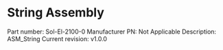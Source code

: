 # String Assembly
Part number:      Sol-El-2100-0
Manufacturer PN:  Not Applicable
Description:      ASM_String
Current revision: v1.0.0
